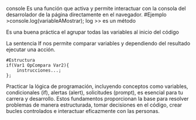console
Es una función que activa y permite interactuar con la consola del desarrolador de la página directamente en el navegador.
#Ejemplo 
	>console.log(variableAMostrar);
log >> es un método

Es una buena práctica el agrupar todas las variables al inicio del código

La sentencia If nos permite comparar variables y dependiendo del resultado ejecutar una acción.

	#Estructura
	if(Var1 OpCompara Var2){
		instrucciones...;
	};

Practicar la lógica de programación, incluyendo conceptos como variables, condicionales (if), alertas (alert), solicitudes (prompt), es esencial para tu carrera y desarrollo. Estos fundamentos proporcionan la base para resolver problemas de manera estructurada, tomar decisiones en el código, crear bucles controlados e interactuar eficazmente con las personas.


